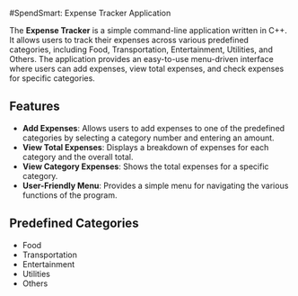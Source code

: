 #SpendSmart: Expense Tracker Application


The **Expense Tracker** is a simple command-line application written in C++. It allows users to track their expenses across various predefined categories, including Food, Transportation, Entertainment, Utilities, and Others. The application provides an easy-to-use menu-driven interface where users can add expenses, view total expenses, and check expenses for specific categories.

## Features

- **Add Expenses**: Allows users to add expenses to one of the predefined categories by selecting a category number and entering an amount.
- **View Total Expenses**: Displays a breakdown of expenses for each category and the overall total.
- **View Category Expenses**: Shows the total expenses for a specific category.
- **User-Friendly Menu**: Provides a simple menu for navigating the various functions of the program.

## Predefined Categories

- Food
- Transportation
- Entertainment
- Utilities
- Others
